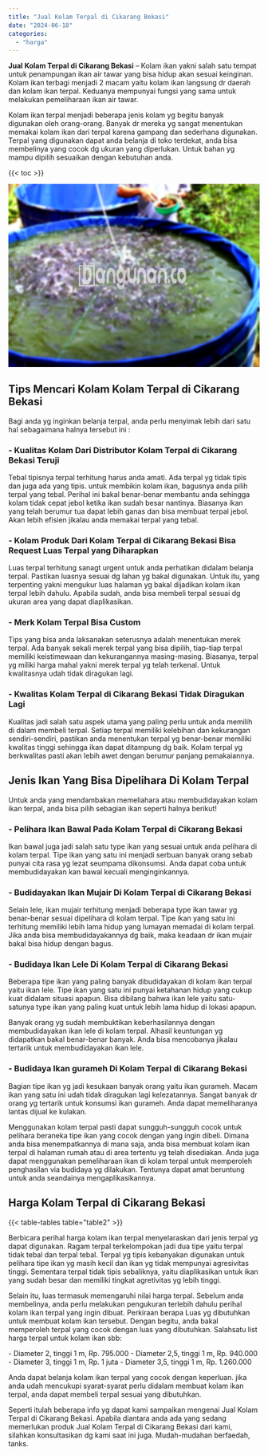 ```yaml
---
title: "Jual Kolam Terpal di Cikarang Bekasi"
date: "2024-06-18"
categories: 
  - "harga"
---
```


**Jual Kolam Terpal di Cikarang Bekasi** – Kolam ikan yakni salah satu tempat untuk penampungan ikan air tawar yang bisa hidup akan sesuai keinginan. Kolam ikan terbagi menjadi 2 macam yaitu kolam ikan langsung dr daerah dan kolam ikan terpal. Keduanya mempunyai fungsi yang sama untuk melakukan pemeliharaan ikan air tawar.

Kolam ikan terpal menjadi beberapa jenis kolam yg begitu banyak digunakan oleh orang-orang. Banyak dr mereka yg sangat menentukan memakai kolam ikan dari terpal karena gampang dan sederhana digunakan. Terpal yang digunakan dapat anda belanja di toko terdekat, anda bisa membelinya yang cocok dg ukuran yang diperlukan. Untuk bahan yg mampu dipilih sesuaikan dengan kebutuhan anda.

{{< toc >}}

![Jual Kolam Terpal di Cikarang Bekasi](/images/jual-kolam-terpal-46.png)

## Tips Mencari Kolam Kolam Terpal di Cikarang Bekasi

Bagi anda yg inginkan belanja terpal, anda perlu menyimak lebih dari satu hal sebagaimana halnya tersebut ini :

### \- Kualitas Kolam Dari Distributor Kolam Terpal di Cikarang Bekasi Teruji

Tebal tipisnya terpal terhitung harus anda amati. Ada terpal yg tidak tipis dan juga ada yang tipis. untuk membikin kolam ikan, bagusnya anda pilih terpal yang tebal. Perihal ini bakal benar-benar membantu anda sehingga kolam tidak cepat jebol ketika ikan sudah besar nantinya. Biasanya ikan yang telah berumur tua dapat lebih ganas dan bisa membuat terpal jebol. Akan lebih efisien jikalau anda memakai terpal yang tebal.

### \- Kolam Produk Dari Kolam Terpal di Cikarang Bekasi Bisa Request Luas Terpal yang Diharapkan

Luas terpal terhitung sanagt urgent untuk anda perhatikan didalam belanja terpal. Pastikan luasnya sesuai dg lahan yg bakal digunakan. Untuk itu, yang terpenting yakni mengukur luas halaman yg bakal dijadikan kolam ikan terpal lebih dahulu. Apabila sudah, anda bisa membeli terpal sesuai dg ukuran area yang dapat diaplikasikan.

### \- Merk Kolam Terpal Bisa Custom

Tips yang bisa anda laksanakan seterusnya adalah menentukan merek terpal. Ada banyak sekali merek terpal yang bisa dipilih, tiap-tiap terpal memiliki keistimewaan dan kekurangannya masing-masing. Biasanya, terpal yg miliki harga mahal yakni merek terpal yg telah terkenal. Untuk kwalitasnya udah tidak diragukan lagi.

### \- Kwalitas Kolam Terpal di Cikarang Bekasi Tidak Diragukan Lagi

Kualitas jadi salah satu aspek utama yang paling perlu untuk anda memilih di dalam membeli terpal. Setiap terpal memiliki kelebihan dan kekurangan sendiri-sendiri, pastikan anda menentukan terpal yg benar-benar memiliki kwalitas tinggi sehingga ikan dapat ditampung dg baik. Kolam terpal yg berkwalitas pasti akan lebih awet dengan berumur panjang pemakaiannya.

## Jenis Ikan Yang Bisa Dipelihara Di Kolam Terpal

Untuk anda yang mendambakan memeliahara atau membudidayakan kolam ikan terpal, anda bisa pilih sebagian ikan seperti halnya berikut!

### \- Pelihara Ikan Bawal Pada Kolam Terpal di Cikarang Bekasi

Ikan bawal juga jadi salah satu type ikan yang sesuai untuk anda pelihara di kolam terpal. Tipe ikan yang satu ini menjadi serbuan banyak orang sebab punyai cita rasa yg lezat seumpama dikonsumsi. Anda dapat coba untuk membudidayakan kan bawal kecuali menginginkannya.

### \- Budidayakan Ikan Mujair Di Kolam Terpal di Cikarang Bekasi

Selain lele, ikan mujair terhitung menjadi beberapa type ikan tawar yg benar-benar sesuai dipelihara di kolam terpal. Tipe ikan yang satu ini terhitung memiliki lebih lama hidup yang lumayan memadai di kolam terpal. Jika anda bisa membudidayakannya dg baik, maka keadaan dr ikan mujair bakal bisa hidup dengan bagus.

### \- Budidaya Ikan Lele Di Kolam Terpal di Cikarang Bekasi

Beberapa tipe ikan yang paling banyak dibudidayakan di kolam ikan terpal yaitu ikan lele. Tipe ikan yang satu ini punyai ketahanan hidup yang cukup kuat didalam situasi apapun. Bisa dibilang bahwa ikan lele yaitu satu-satunya type ikan yang paling kuat untuk lebih lama hidup di lokasi apapun.

Banyak orang yg sudah membuktikan keberhasilannya dengan membudidayakan ikan lele di kolam terpal. Alhasil keuntungan yg didapatkan bakal benar-benar banyak. Anda bisa mencobanya jikalau tertarik untuk membudidayakan ikan lele.

### \- Budidaya Ikan gurameh Di Kolam Terpal di Cikarang Bekasi

Bagian tipe ikan yg jadi kesukaan banyak orang yaitu ikan gurameh. Macam ikan yang satu ini udah tidak diragukan lagi kelezatannya. Sangat banyak dr orang yg tertarik untuk konsumsi ikan gurameh. Anda dapat memeliharanya lantas dijual ke kulakan.

Menggunakan kolam terpal pasti dapat sungguh-sungguh cocok untuk pelihara beraneka tipe ikan yang cocok dengan yang ingin dibeli. Dimana anda bisa menempatkannya di mana saja, anda bisa membuat kolam ikan terpal di halaman rumah atau di area tertentu yg telah disediakan. Anda juga dapat menggunakan pemeliharaan ikan di kolam terpal untuk memperoleh penghasilan via budidaya yg dilakukan. Tentunya dapat amat beruntung untuk anda seandainya mengaplikasikannya.

## Harga Kolam Terpal di Cikarang Bekasi

{{< table-tables table="table2" >}}

Berbicara perihal harga kolam ikan terpal menyelaraskan dari jenis terpal yg dapat digunakan. Ragam terpal terkelompokan jadi dua tipe yaitu terpal tidak tebal dan terpal tebal. Terpal yg tipis kebanyakan digunakan untuk pelihara tipe ikan yg masih kecil dan ikan yg tidak mempunyai agresivitas tinggi. Sementara terpal tidak tipis sebaliknya, yaitu diaplikasikan untuk ikan yang sudah besar dan memiliki tingkat agretivitas yg lebih tinggi.

Selain itu, luas termasuk memengaruhi nilai harga terpal. Sebelum anda membelinya, anda perlu melakukan pengukuran terlebih dahulu perihal kolam ikan terpal yang ingin dibuat. Perkiraan berapa Luas yg dibutuhkan untuk membuat kolam ikan tersebut. Dengan begitu, anda bakal memperoleh terpal yang cocok dengan luas yang dibutuhkan. Salahsatu list harga terpal untuk kolam ikan sbb:

\- Diameter 2, tinggi 1 m, Rp. 795.000 - Diameter 2,5, tinggi 1 m, Rp. 940.000 - Diameter 3, tinggi 1 m, Rp. 1 juta - Diameter 3,5, tinggi 1 m, Rp. 1.260.000

Anda dapat belanja kolam ikan terpal yang cocok dengan keperluan. jika anda udah mencukupi syarat-syarat perlu didalam membuat kolam ikan terpal, anda dapat membeli terpal sesuai yang dibutuhkan.

Seperti itulah beberapa info yg dapat kami sampaikan mengenai Jual Kolam Terpal di Cikarang Bekasi. Apabila diantara anda ada yang sedang memerlukan produk Jual Kolam Terpal di Cikarang Bekasi dari kami, silahkan konsultasikan dg kami saat ini juga. Mudah-mudahan berfaedah, tanks.
